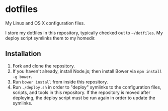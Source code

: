 # dotfiles

My Linux and OS X configuration files.

I store my dotfiles in this repository, typically checked out to `~/dotfiles`. My deploy script symlinks them to my homedir.

## Installation

1. Fork and clone the repository.
1. If you haven't already, install Node.js; then install Bower via `npm install -g bower`.
1. Run `bower install` from inside this repository.
1. Run `./deploy.sh` in order to "deploy" symlinks to the configuration files, scripts, and tools in this repository. If the repository is moved after deploying, the deploy script must be run again in order to update the symlinks.
